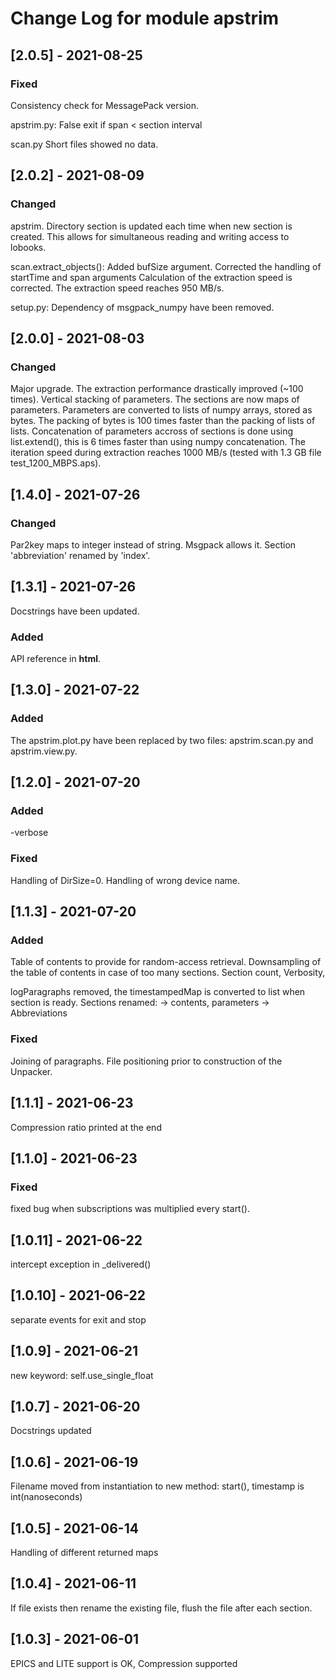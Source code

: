 # Change Log for module apstrim

## [2.0.5] - 2021-08-25

### Fixed

Consistency check for MessagePack version.

apstrim.py: False exit if span < section interval

scan.py
Short files showed no data.

## [2.0.2] - 2021-08-09

### Changed

apstrim. Directory section is updated each time when new section is created.
This allows for simultaneous reading and writing access to lobooks.

scan.extract_objects():
Added bufSize argument. Corrected the handling of startTime and span arguments
Calculation of the extraction speed is corrected. The extraction speed reaches
950 MB/s.

setup.py:
Dependency of msgpack_numpy have been removed.

## [2.0.0] - 2021-08-03

### Changed 

Major upgrade. The extraction performance drastically improved (~100 times). 
Vertical stacking of parameters. The sections are now maps of parameters.
Parameters are converted to lists of numpy arrays, stored as bytes. 
The packing of bytes is 100 times faster than the packing of lists of lists.
Concatenation of parameters accross of sections is done using list.extend(),
this is 6 times faster than using numpy concatenation.
The iteration speed during extraction reaches 1000 MB/s (tested with 
1.3 GB file test_1200_MBPS.aps).

## [1.4.0] - 2021-07-26

### Changed 
Par2key maps to integer instead of string. Msgpack allows it.
Section 'abbreviation' renamed by 'index'.

## [1.3.1] - 2021-07-26
Docstrings have been updated.

### Added

API reference in **html**.

## [1.3.0] - 2021-07-22

### Added

The apstrim.plot.py have been replaced by two files: apstrim.scan.py and 
apstrim.view.py. 

## [1.2.0] - 2021-07-20

### Added
-verbose

### Fixed
Handling of DirSize=0.
Handling of wrong device name.

## [1.1.3] - 2021-07-20
 
### Added

Table of contents to provide for random-access retrieval.
Downsampling of the table of contents in case of too many sections.
Section count, Verbosity, 
 


logParagraphs removed, the timestampedMap is converted to list when 
section is ready.
Sections renamed: -> contents, parameters -> Abbreviations

### Fixed

Joining of paragraphs.
File positioning prior to construction of the Unpacker.

## [1.1.1] - 2021-06-23
  
Compression ratio printed at the end
  
## [1.1.0] - 2021-06-23

### Fixed
fixed bug when subscriptions was multiplied every start().

## [1.0.11] - 2021-06-22

intercept exception in _delivered()

## [1.0.10] - 2021-06-22

separate events for exit and stop

## [1.0.9] - 2021-06-21

new keyword: self.use_single_float

## [1.0.7] - 2021-06-20

Docstrings updated

## [1.0.6] - 2021-06-19

Filename moved from instantiation to new method: start(), timestamp is int(nanoseconds)

## [1.0.5] - 2021-06-14

Handling of different returned maps

## [1.0.4] - 2021-06-11

If file exists then rename the existing file, flush the file after each section.

## [1.0.3] - 2021-06-01

EPICS and LITE support is OK, Compression supported
